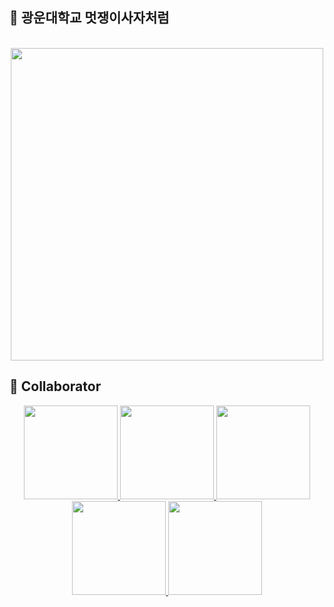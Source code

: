 ## 🦁 광운대학교 멋쟁이사자처럼

<br>
<div align="center">
  <img src="https://velog.velcdn.com/images/chs98412/post/23d70749-cf0c-4c62-9d88-21a8c0215ce7/image.jpg" width="500">
</div>

## 🙂 Collaborator
<div align='center'>
  <p>
  <a href="https://github.com/chs98412">
    <img src="https://github.com/chs98412.png" width="150">
  </a>
  <a href="https://github.com/offbeat24">
    <img src="https://github.com/offbeat24.png" width="150">
  </a>
  <a href="https://github.com/ekdms5566">
    <img src="https://github.com/ekdms5566.png" width="150">
  </a>
  <a href="https://github.com/Hosung99">
    <img src="https://github.com/Hosung99.png" width="150">
  </a>
   <a href="https://github.com/Chaerim0626">
    <img src="https://github.com/Chaerim0626.png" width="150">
  </a>
  </p>
  
</div>
<br> 
